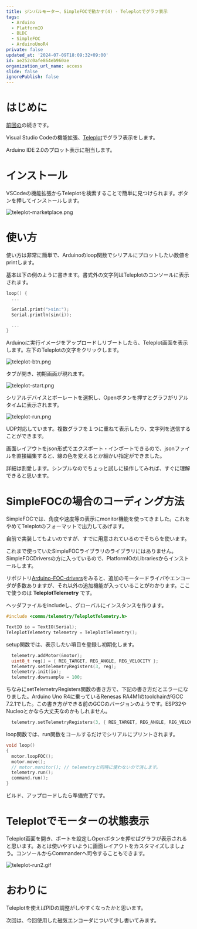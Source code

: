 ```yaml
---
title: ジンバルモーター、SimpleFOCで動かす(4) - Teleplotでグラフ表示
tags:
  - Arduino
  - PlatformIO
  - BLDC
  - SimpleFOC
  - ArduinoUnoR4
private: false
updated_at: '2024-07-09T18:09:32+09:00'
id: ae252c0afe864eb960ae
organization_url_name: access
slide: false
ignorePublish: false
---
```

# はじめに

[前回の](https://qiita.com/8ga3/items/c0005c7f8fe284ec52a5)の続きです。

Visual Studio Codeの機能拡張、[Teleplot](https://marketplace.visualstudio.com/items?itemName=alexnesnes.teleplot)でグラフ表示をします。

Arduino IDE 2.0のプロット表示に相当します。

# インストール

VSCodeの機能拡張からTeleplotを検索することで簡単に見つけられます。ボタンを押してインストールします。

![teleplot-marketplace.png](https://qiita-image-store.s3.ap-northeast-1.amazonaws.com/0/3569302/ef42404f-19e6-8ff9-806c-716034e3931b.png)

# 使い方

使い方は非常に簡単で、Arduinoのloop関数でシリアルにプロットしたい数値をprintします。

基本は下の例のように書きます。書式外の文字列はTeleplotのコンソールに表示されます。

```cpp
loop() {
  ...

  Serial.print(">sin:");
  Serial.println(sin(i));

  ...
}
```

Arduinoに実行イメージをアップロードしリブートしたら、Teleplot画面を表示します。左下のTeleplotの文字をクリックします。

![teleplot-btn.png](https://qiita-image-store.s3.ap-northeast-1.amazonaws.com/0/3569302/b70e0967-fe21-5174-3ebc-993158fb112b.png)

タブが開き、初期画面が現れます。

![teleplot-start.png](https://qiita-image-store.s3.ap-northeast-1.amazonaws.com/0/3569302/db0ce4be-7796-13db-5923-01c0b7994677.png)

シリアルデバイスとボーレートを選択し、Openボタンを押すとグラフがリアルタイムに表示されます。

![teleplot-run.png](https://qiita-image-store.s3.ap-northeast-1.amazonaws.com/0/3569302/e8fae1f6-9122-7cfe-9976-61abb13e53cf.png)

UDP対応しています。複数グラフを１つに重ねて表示したり、文字列を送信することができます。

画面レイアウトをjson形式でエクスポート・インポートできるので、jsonファイルを直接編集すると、線の色を変えるとか細かい指定ができました。

詳細は割愛します。シンプルなのでちょっと試しに操作してみれば、すぐに理解できると思います。

# SimpleFOCの場合のコーディング方法

SimpleFOCでは、角度や速度等の表示にmonitor機能を使ってきました。これをやめてTeleplotのフォーマットで出力してあげます。

自前で実装してもよいのですが、すでに用意されているのでそちらを使います。

これまで使っていたSimpleFOCライブラリのライブラリにはありません。SimpleFOCDriversの方に入っているので、PlatformIOのLibrariesからインストールします。

リポジトリ[Arduino-FOC-drivers](https://github.com/simplefoc/Arduino-FOC-drivers)をみると、追加のモータードライバやエンコーダが多数ありますが、それ以外の追加機能が入っていることがわかります。ここで使うのは **TeleplotTelemetry** です。

ヘッダファイルをincludeし、グローバルにインスタンスを作ります。

```cpp
#include <comms/telemetry/TeleplotTelemetry.h>

TextIO io = TextIO(Serial);
TeleplotTelemetry telemetry = TeleplotTelemetry();
```

setup関数では、表示したい項目を登録し初期化します。

```cpp
  telemetry.addMotor(&motor);
  uint8_t reg[] = { REG_TARGET, REG_ANGLE, REG_VELOCITY };
  telemetry.setTelemetryRegisters(3, reg);
  telemetry.init(io);
  telemetry.downsample = 100;
```

ちなみにsetTelemetryRegisters関数の書き方で、下記の書き方だとエラーになりました。Arduino Uno R4に乗っているRenesas RA4M1のtoolchainがGCC 7.2.1でした。この書き方ができる前のGCCのバージョンのようです。ESP32やNucleoとかなら大丈夫なのかもしれません。

```cpp
  telemetry.setTelemetryRegisters(3, { REG_TARGET, REG_ANGLE, REG_VELOCITY });
```

loop関数では、run関数をコールするだけでシリアルにプリントされます。

```cpp
void loop()
{
  motor.loopFOC();
  motor.move();
  // motor.monitor(); // telemetryと同時に使わないので消します。
  telemetry.run();
  command.run();
}
```

ビルド、アップロードしたら準備完了です。

# Teleplotでモーターの状態表示

Teleplot画面を開き、ポートを設定しOpenボタンを押せばグラフが表示されると思います。あとは使いやすいように画面レイアウトをカスタマイズしましょう。コンソールからCommanderへ司令することもできます。

![teleplot-run2.gif](https://qiita-image-store.s3.ap-northeast-1.amazonaws.com/0/3569302/e3d002f9-cf42-8417-b171-c18c5f1f71c4.gif)


# おわりに

Teleplotを使えばPIDの調整がしやすくなったかと思います。

次回は、今回使用した磁気エンコーダについて少し書いてみます。
